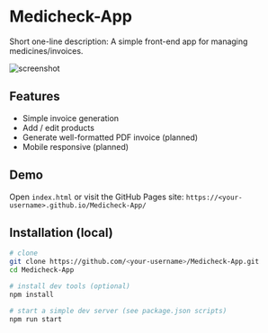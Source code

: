  # Medicheck-App
Short one-line description: A simple front-end app for managing medicines/invoices.

![screenshot](./assets/screenshot.png)

## Features
- Simple invoice generation
- Add / edit products
- Generate well-formatted PDF invoice (planned)
- Mobile responsive (planned)

## Demo
Open `index.html` or visit the GitHub Pages site: `https://<your-username>.github.io/Medicheck-App/`

## Installation (local)
```bash
# clone
git clone https://github.com/<your-username>/Medicheck-App.git
cd Medicheck-App

# install dev tools (optional)
npm install

# start a simple dev server (see package.json scripts)
npm run start

